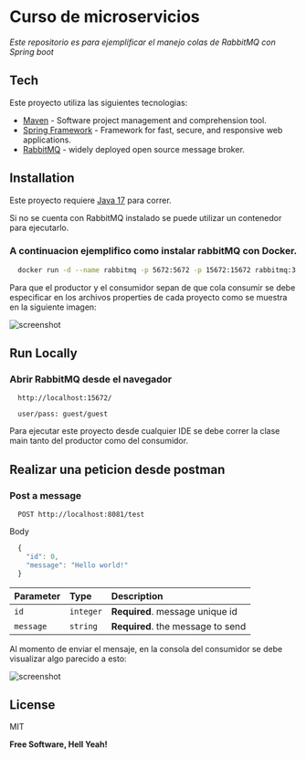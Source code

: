 # Curso de microservicios

_Este repositorio es para ejemplificar el manejo colas de RabbitMQ con Spring boot_

## Tech

Este proyecto utiliza las siguientes tecnologias:

- [Maven] - Software project management and comprehension tool.
- [Spring Framework] - Framework for fast, secure, and responsive web applications.
- [RabbitMQ] - widely deployed open source message broker.

## Installation

Este proyecto requiere [Java 17](https://www.oracle.com/java/technologies/downloads/) para correr.

Si no se cuenta con RabbitMQ instalado se puede utilizar un contenedor para ejecutarlo.

### A continuacion ejemplifico como instalar rabbitMQ con Docker.

```bash
  docker run -d --name rabbitmq -p 5672:5672 -p 15672:15672 rabbitmq:3.9-management
```

Para que el productor y el consumidor sepan de que cola consumir se debe especificar en los archivos properties de cada proyecto como se muestra en la siguiente imagen:

![screenshot](https://snipboard.io/Z8Kj7S.jpg)

## Run Locally

### Abrir RabbitMQ desde el navegador

```
  http://localhost:15672/

  user/pass: guest/guest
```

Para ejecutar este proyecto desde cualquier IDE se debe correr la clase main tanto del productor como del consumidor.

## Realizar una peticion desde postman

### Post a message

```
  POST http://localhost:8081/test
```

Body

```javascript
  {
    "id": 0,
    "message": "Hello world!"
  }
```
| Parameter | Type      | Description                       |
| :-------- | :-------- | :-------------------------------- |
| `id`      | `integer` | **Required**. message unique id   |
| `message` | `string`  | **Required**. the message to send |

Al momento de enviar el mensaje, en la consola del consumidor se debe visualizar algo parecido a esto:

![screenshot](https://snipboard.io/gOpd6k.jpg)

## License

MIT

**Free Software, Hell Yeah!**

[//]: # "These are reference links used in the body of this note and get stripped out when the markdown processor does its job. There is no need to format nicely because it shouldn't be seen."
[maven]: https://maven.apache.org/
[spring framework]: https://spring.io/
[rabbitmq]: https://www.rabbitmq.com/
